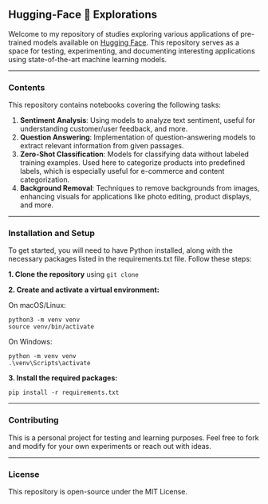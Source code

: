 ## **Hugging-Face 🤗 Explorations**

Welcome to my repository of studies exploring various applications of pre-trained models available on [Hugging Face](https://huggingface.co/). This repository serves as a space for testing, experimenting, and documenting interesting applications using state-of-the-art machine learning models.

________

### **Contents**

This repository contains notebooks covering the following tasks:

1. **Sentiment Analysis**: Using models to analyze text sentiment, useful for understanding customer/user feedback, and more.
2. **Question Answering**: Implementation of question-answering models to extract relevant information from given passages.
3. **Zero-Shot Classification**: Models for classifying data without labeled training examples. Used here to categorize products into predefined labels, which is especially useful for e-commerce and content categorization.
4. **Background Removal**: Techniques to remove backgrounds from images, enhancing visuals for applications like photo editing, product displays, and more.

________


### **Installation and Setup**

To get started, you will need to have Python installed,  along with the necessary packages listed in the requirements.txt file. Follow these steps:

**1. Clone the repository** using `git clone`

**2. Create and activate a virtual environment:**

On macOS/Linux:

```
python3 -m venv venv
source venv/bin/activate
```

On Windows:

```
python -m venv venv
.\venv\Scripts\activate
```

**3. Install the required packages:**

```
pip install -r requirements.txt
```

________


### **Contributing**

This is a personal project for testing and learning purposes. Feel free to fork and modify for your own experiments or reach out with ideas.

________


### **License**

This repository is open-source under the MIT License. 